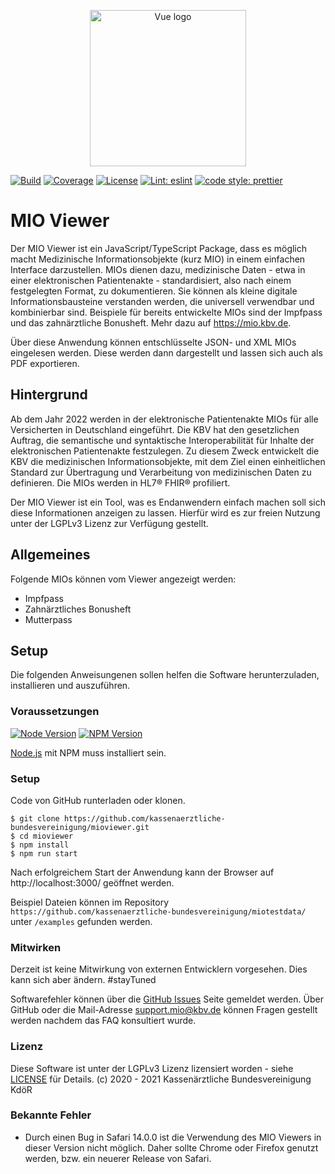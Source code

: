 <p align="center">
    <a href="https://www.kbv.de/" target="_blank" rel="noopener noreferrer"><img width="250" src="https://www.kbv.de/system/layout/logo_kbv.png" alt="Vue logo"></a>
</p>

<p align="center">

[![Build](https://img.shields.io/badge/build-passing-brightgreen?style=flat-square)]()
[![Coverage](https://img.shields.io/badge/coverage-85.7%25-green?style=flat-square)]()
[![License](https://img.shields.io/badge/License-LGPLv3-blue.svg?style=flat-square)](https://opensource.org/licenses/Apache-2.0&style=flat-square)
[![Lint: eslint](https://img.shields.io/github/workflow/status/prettier/prettier/Lint?label=Lint&style=flat-square)]()
[![code style: prettier](https://img.shields.io/badge/code_style-prettier-ff69b4.svg?style=flat-square)](https://github.com/prettier/prettier)

</p>

# MIO Viewer
Der MIO Viewer ist ein JavaScript/TypeScript Package, dass es möglich macht Medizinische Informationsobjekte (kurz MIO) in einem einfachen Interface darzustellen. 
MIOs dienen dazu, medizinische Daten - etwa in einer elektronischen Patientenakte - standardisiert, also nach einem festgelegten Format, zu dokumentieren. 
Sie können als kleine digitale Informationsbausteine verstanden werden, die universell verwendbar und kombinierbar sind. 
Beispiele für bereits entwickelte MIOs sind der Impfpass und das zahnärztliche Bonusheft. Mehr dazu auf https://mio.kbv.de. 

Über diese Anwendung können entschlüsselte JSON- und XML MIOs eingelesen werden. Diese werden dann dargestellt und lassen sich auch als PDF exportieren. 

## Hintergrund 

Ab dem Jahr 2022 werden in der elektronische Patientenakte MIOs für alle Versicherten in Deutschland eingeführt. 
Die KBV hat den gesetzlichen Auftrag, die semantische und syntaktische Interoperabilität für Inhalte der elektronischen Patientenakte festzulegen. 
Zu diesem Zweck entwickelt die KBV die medizinischen Informationsobjekte, mit dem Ziel einen einheitlichen Standard zur Übertragung und Verarbeitung von medizinischen Daten zu definieren. 
Die MIOs werden in HL7® FHIR® profiliert. 

Der MIO Viewer ist ein Tool, was es Endanwendern einfach machen soll sich diese Informationen anzeigen zu lassen. 
Hierfür wird es zur freien Nutzung unter der LGPLv3 Lizenz zur Verfügung gestellt. 

## Allgemeines 

Folgende MIOs können vom Viewer angezeigt werden:

-   Impfpass
-   Zahnärztliches Bonusheft
-   Mutterpass

## Setup

Die folgenden Anweisungenen sollen helfen die Software herunterzuladen, installieren und auszuführen.

### Voraussetzungen 

[![Node Version](http://img.shields.io/badge/node-<=12.19.0-brightgreen.svg?style=flat-square)](https://nodejs.org/)
[![NPM Version](https://img.shields.io/npm/v/npm.svg?style=flat-square)](https://www.npmjs.com/)

<a href="http://nodejs.org" target="_blank">Node.js</a> mit NPM muss installiert sein. 

### Setup 

Code von GitHub runterladen oder klonen. 

```shell script
$ git clone https://github.com/kassenaerztliche-bundesvereinigung/mioviewer.git
$ cd mioviewer
$ npm install
$ npm run start
```

Nach erfolgreichem Start der Anwendung kann der Browser auf http://localhost:3000/ geöffnet werden. 

Beispiel Dateien können im Repository `https://github.com/kassenaerztliche-bundesvereinigung/miotestdata/` unter `/examples` gefunden werden. 

### Mitwirken 
Derzeit ist keine Mitwirkung von externen Entwicklern vorgesehen. Dies kann sich aber ändern. #stayTuned

Softwarefehler können über die [GitHub Issues](https://github.com/kassenaerztliche-bundesvereinigung/MIOViewer/issues) Seite gemeldet werden.
Über GitHub oder die Mail-Adresse support.mio@kbv.de können Fragen gestellt werden nachdem das FAQ konsultiert wurde. 

### Lizenz 

Diese Software ist unter der LGPLv3 Lizenz lizensiert worden - siehe <a href="./COPYING.LESSER">LICENSE</a> für Details. 
(c) 2020 - 2021 Kassenärztliche Bundesvereinigung KdöR

### Bekannte Fehler
* Durch einen Bug in Safari 14.0.0 ist die Verwendung des MIO Viewers in dieser Version nicht möglich. Daher sollte Chrome
oder Firefox genutzt werden, bzw. ein neuerer Release von Safari.